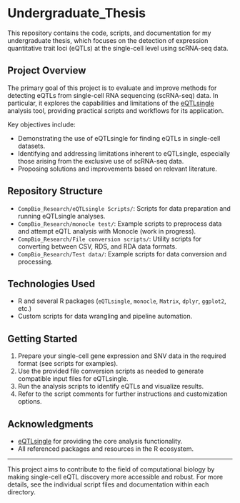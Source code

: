 # Undergraduate_Thesis

This repository contains the code, scripts, and documentation for my undergraduate thesis, which focuses on the detection of expression quantitative trait loci (eQTLs) at the single-cell level using scRNA-seq data.

## Project Overview

The primary goal of this project is to evaluate and improve methods for detecting eQTLs from single-cell RNA sequencing (scRNA-seq) data. In particular, it explores the capabilities and limitations of the [eQTLsingle](https://github.com/horsedayday/eQTLsingle) analysis tool, providing practical scripts and workflows for its application.

Key objectives include:
- Demonstrating the use of eQTLsingle for finding eQTLs in single-cell datasets.
- Identifying and addressing limitations inherent to eQTLsingle, especially those arising from the exclusive use of scRNA-seq data.
- Proposing solutions and improvements based on relevant literature.

## Repository Structure

- `CompBio_Research/eQTLsingle Scripts/`: Scripts for data preparation and running eQTLsingle analyses.
- `CompBio_Research/monocle test/`: Example scripts to preprocess data and attempt eQTL analysis with Monocle (work in progress).
- `CompBio_Research/File conversion scripts/`: Utility scripts for converting between CSV, RDS, and RDA data formats.
- `CompBio_Research/Test data/`: Example scripts for data conversion and processing.

## Technologies Used

- R and several R packages (`eQTLsingle`, `monocle`, `Matrix`, `dplyr`, `ggplot2`, etc.)
- Custom scripts for data wrangling and pipeline automation.

## Getting Started

1. Prepare your single-cell gene expression and SNV data in the required format (see scripts for examples).
2. Use the provided file conversion scripts as needed to generate compatible input files for eQTLsingle.
3. Run the analysis scripts to identify eQTLs and visualize results.
4. Refer to the script comments for further instructions and customization options.

## Acknowledgments

- [eQTLsingle](https://github.com/horsedayday/eQTLsingle) for providing the core analysis functionality.
- All referenced packages and resources in the R ecosystem.

---

This project aims to contribute to the field of computational biology by making single-cell eQTL discovery more accessible and robust. For more details, see the individual script files and documentation within each directory.
